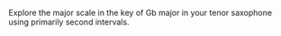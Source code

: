 Explore the major scale in the key of Gb major in your tenor saxophone using primarily second intervals.